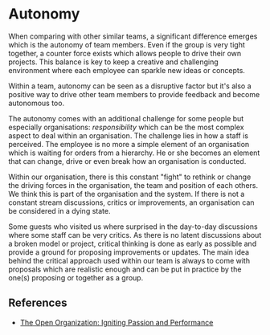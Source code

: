 # Autonomy

When comparing with other similar teams, a significant difference emerges which is the autonomy of team members.
Even if the group is very tight together, a counter force exists which allows people to drive their own projects.
This balance is key to keep a creative and challenging environment where each employee can sparkle new ideas
or concepts.

Within a team, autonomy can be seen as a disruptive factor but it's also a positive way to drive other team members
to provide feedback and become autonomous too.

The autonomy comes with an additional challenge for some people but especially organisations: *responsibility*
which can be the most complex aspect to deal within an organisation. The challenge lies in how a staff is perceived.
The employee is no more a simple element of an organisation which is waiting for orders from a hierarchy. He or she
becomes an element that can change, drive or even break how an organisation is conducted.

Within our organisation, there is this constant "fight" to rethink or change the driving forces in the organisation,
the team and position of each others. We think this is part of the organisation and the system. If there is not a
constant stream discussions, critics or improvements, an organisation can be considered in a dying state.

Some guests who visited us where surprised in the day-to-day discussions where some staff can be very critics. As
there is no latent discussions about a broken model or project, critical thinking is done as early as possible and provide
a ground for proposing improvements or updates. The main idea behind the critical approach used within our team is
always to come with proposals which are realistic enough and can be put in practice by the one(s) proposing or together as a group.

## References

- [The Open Organization: Igniting Passion and Performance](https://hbr.org/product/the-open-organization-igniting-passion-and-performance/13980-HBK-ENG)
